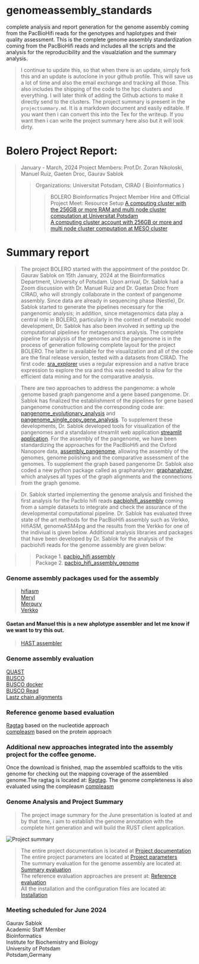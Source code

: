 # genomeassembly_standards
complete analysis and report generation for the genome assembly coming from the PacBioHifi reads for the genotypes and haplotypes and their quality assessment. This is the complete genome assembly standardization coming from the PacBioHifi reads and includes all the scripts and the analysis for the reproducibility and the visualziation and the summary analysis. 

> I continue to update this, so that when there is an update, simply fork this and an update is autoclone in your github profile. This will save us a lot of time and also the email exchange and tracking all those. This also includes the shipping of the code to the hpc clusters and everything. I will later think of adding the Github actions to make it directly send to the clusters. The project summary is present in the ```projectsummary.md```. It is a markdown document and easily editable. If you want then i can convert this into the Tex for the writeup. If you want then i can write the project summary here also but it will look dirty.

# Bolero Project Report:
> January - March, 2024
> Project Members: Prof.Dr. Zoran Nikoloski, Manuel Ruiz, Gaeten Droc, Gaurav Sablok 
>> Organizations: Universitat Potsdam, CIRAD ( Bioinformatics )
>>> BOLERO Bioinformatics
>>> Project Member Hire and Official Project Meet: 
> Resource Setup
   >> [A computing cluster with the 256GB or more RAM and multi node cluster computation at Universitat Potsdam](https://docs.hpc.uni-potsdam.de/) \
   >> [A computing cluster account with 256GB or more and multi node cluster computation at MESO cluster](https://meso-lr.umontpellier.fr/documentation-utilisateurs/)
   
# Summary report
> The project BOLERO started with the appointment of the postdoc Dr. Gaurav Sablok on 15th January, 2024 at the Bioinformatics Department, University of Potsdam. Upon arrival, Dr. Sablok had a Zoom discussion with Dr. Manuel Ruiz and Dr. Gaetan Droc from CIRAD, who will strongly collaborate in the context of pangenome assembly. Since data are already in sequencing phase (Nestle), Dr. Sablok started to generate the pipelines necessary for the pangenomic analysis; in addition, since metagenomics data play a central role in BOLERO, particularly in the context of metabolic model development, Dr. Sablok has also been involved in setting up the computational pipelines for metagenomics analysis. The complete pipeline for analysis of the genomes and the pangenome is in the process of generation following complete layout for the project BOLERO. The latter is available for the visualization and all of the code are the final release version, tested with a datasets from CIRAD. The first code: [sra_explorer](https://github.com/sablokgaurav/genome_pangenome_sra-explorer) uses a regular expression and a native brace expression to explore the sra and this was needed to allow for the efficient data mining and for the comparative analysis. 

> There are two approaches to address the pangenome: a whole genome based graph pangenome and a gene based pangenome. Dr. Sablok has finalized the establishment of the pipelines for gene based pangenome construction and the corresponding code are: [pangenome_evolutionary_analysis](https://github.com/sablokgaurav/pangenome_evolutionary_analysis) and [pangenome_single_copy_gene_analysis](https://github.com/sablokgaurav/pangenome_single_copy_gene_analysis). To supplement these developments, Dr. Sablok developed tools for visualization of the pangenomes and a standalone streamlit web application [streamlit application](https://github.com/sablokgaurav/pangenome_visualization_utilities). For the assembly of the pangenome, we have been standardizing the approaches for the PacBioHifi  and the Oxford Nanopore data, [assembly_pangenome](https://github.com/sablokgaurav/pangraphs_pacbio_nanopore_genome_assembly), allowing the assembly of the genomes, genome polishing and the comparative assessment of the genomes. To supplement the graph based pangenome Dr. Sablok also coded a new python package called as graphanalyzer: [graphanalyzer](https://github.com/sablokgaurav/graphanalyzer), which analyses all types of the graph alignments and the connections from the graph genome. 

> Dr. Sablok started implementing the genome analysis and finished the first analysis for the PacbIo hifi reads [pacbiohifi_assembly](https://github.com/sablokgaurav/pacbiohifi_universitat_potsdam) coming from a sample datasets to integrate and check the assurance of the developmental computational pipeline. Dr. Sablok has evaluated three state of the art methods for the PacBioHifi assembly such as Verkko, HifiASM, genomeASM4pg and the results from the Verkko for one of the indiviual is given below. Additional analysis libraries and packages that have been developed by Dr. Sablok for the analysis of the pacbiohifi reads for the genome assembly are given below:

>> Package 1. [pacbio_hifi assembly](https://github.com/sablokgaurav/pacbiohifi_universitat_potsdam) \
>> Package 2. [pacbio_hifi_assembly_genome](https://github.com/sablokgaurav/gawk_awk_paf_aligned_genome_fractions)

### Genome assembly packages used for the assembly
> [hifiasm](https://github.com/chhylp123/hifiasm) \
> [Meryl](https://github.com/marbl/meryl) \
> [Merqury](https://github.com/marbl/merqury) \
> [Verkko](https://github.com/marbl/verkko) 
#### Gaetan and Manuel this is a new ahplotype assembler and let me know if we want to try this out.
> [HAST assembler](https://github.com/BGI-Qingdao/HAST) 

### Genome assembly evaluation
[QUAST](https://github.com/ablab/quast) \
[BUSCO](https://github.com/metashot/busco) \
[BUSCO docker](https://gitlab.com/ezlab/busco) \
[BUSCO Read](https://busco.ezlab.org/) \
[Lastz chain alignments](https://github.com/lastz/lastz/tree/master)

### Reference genome based evaluation
[Ragtag](https://github.com/malonge/RagTag) based on the nucleotide approach \
[compleasm](https://github.com/huangnengCSU/compleasm) based on the protein approach

### Additional new approaches integrated into the assembly project for the coffee genome.  
Once the download is finished, map the assembled scaffolds to the vitis genome for checking out the mapping coverage of the assembled genome.The ragtag is located at: [Ragtag](https://github.com/malonge/RagTag). The genome completeness is also evaluated using the compleasm [compleasm](https://github.com/huangnengCSU/compleasm)

### Genome Analysis and Project Summary
> The project image summary for the June presentation is loated at and by that time, i aim to establish the genome annotation with the complete hint generation and will build the RUST client application.

![Project summary](https://github.com/sablokgaurav/genomeassembly_standards/blob/main/projectupdate.png) 

> The entire project documentation is located at [Project documentation](https://github.com/sablokgaurav/genomeassembly_standards/blob/main/projectsummary.md) \
> The entire project parameters are located at [Project parameters](https://github.com/sablokgaurav/genomeassembly_standards/blob/main/projectparameters.md) \
> The summary evaluation for the genome assembly are located at: [Summary evaluation](https://github.com/sablokgaurav/genomeassembly_standards/blob/main/summarystats.md) \
> The reference evaluation approaches are present at: [Reference evaluation](https://github.com/sablokgaurav/genomeassembly_standards/blob/main/referenceevaluation.md) \
> All the installation and the configuration files are located at: [Installation](https://github.com/sablokgaurav/genomeassembly_standards/blob/main/installation.md)


### Meeting scheduled for June 2024 

Gaurav Sablok \
Academic Staff Member \
Bioinformatics \
Institute for Biochemistry and Biology \
University of Potsdam \
Potsdam,Germany
